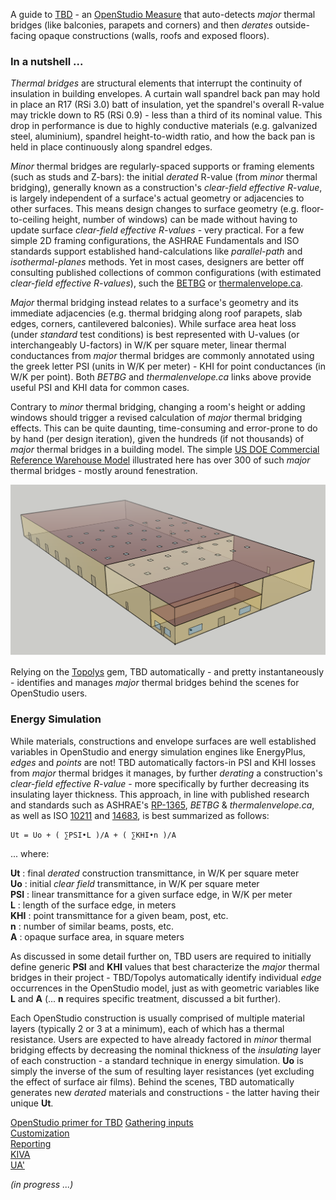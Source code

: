 A guide to [TBD](https://github.com/rd2/tbd) - an [OpenStudio Measure](https://nrel.github.io/OpenStudio-user-documentation/reference/measure_writing_guide/) that auto-detects _major_ thermal bridges (like balconies, parapets and corners) and then _derates_ outside-facing opaque constructions (walls, roofs and exposed floors).

### In a nutshell ...

_Thermal bridges_ are structural elements that interrupt the continuity of insulation in building envelopes. A curtain wall spandrel back pan may hold in place an R17 (RSi 3.0) batt of insulation, yet the spandrel's overall R-value may trickle down to R5 (RSi 0.9) - less than a third of its nominal value. This drop in performance is due to highly conductive materials (e.g. galvanized steel, aluminium), spandrel height-to-width ratio, and how the back pan is held in place continuously along spandrel edges.

_Minor_ thermal bridges are regularly-spaced supports or framing elements (such as studs and Z-bars): the initial _derated_ R-value (from _minor_ thermal bridging), generally known as a construction's _clear-field effective R-value_, is largely independent of a surface's actual geometry or adjacencies to other surfaces. This means design changes to surface geometry (e.g. floor-to-ceiling height, number of windows) can be made without having to update surface _clear-field effective R-values_ - very practical. For a few simple 2D framing configurations, the ASHRAE Fundamentals and ISO standards support established hand-calculations like _parallel-path_ and _isothermal-planes_ methods. Yet in most cases, designers are better off consulting published collections of common configurations (with estimated _clear-field effective R-values_), such the [BETBG](https://www.bchydro.com/powersmart/business/programs/new-construction.html) or [thermalenvelope.ca](https://thermalenvelope.ca).

_Major_ thermal bridging instead relates to a surface's geometry and its immediate adjacencies (e.g. thermal bridging along roof parapets, slab edges, corners, cantilevered balconies). While surface area heat loss (under _standard_ test conditions) is best represented with U-values (or interchangeably U-factors) in W/K per square meter, linear thermal conductances from _major_ thermal bridges are commonly annotated using the greek letter PSI (units in W/K per meter) - KHI for point conductances (in W/K per point). Both _BETBG_ and _thermalenvelope.ca_ links above provide useful PSI and KHI data for common cases.

Contrary to _minor_ thermal bridging, changing a room's height or adding windows should trigger a revised calculation of _major_ thermal bridging effects. This can be quite daunting, time-consuming and error-prone to do by hand (per design iteration), given the hundreds (if not thousands) of _major_ thermal bridges in a building model. The simple [US DOE Commercial Reference Warehouse Model](https://www.energy.gov/eere/buildings/commercial-reference-buildings) illustrated here has over 300 of such _major_ thermal bridges - mostly around fenestration.

![US DOE Commercial Reference Warehouse](./assets/images/warehouse.png "US DOE Commercial Reference Warehouse")

Relying on the [Topolys](https://github.com/automaticmagic/topolys) gem, TBD automatically - and pretty instantaneously - identifies and manages _major_ thermal bridges behind the scenes for OpenStudio users.

### Energy Simulation

While materials, constructions and envelope surfaces are well established variables in OpenStudio and energy simulation engines like EnergyPlus, _edges_ and _points_ are not! TBD automatically factors-in PSI and KHI losses from _major_ thermal bridges it manages, by further _derating_ a construction's _clear-field effective R-value_ - more specifically by further decreasing its insulating layer thickness. This approach, in line with published research and standards such as ASHRAE's [RP-1365](https://www.techstreet.com/standards/rp-1365-thermal-performance-of-building-envelope-details-for-mid-and-high-rise-buildings?product_id=1806751), _BETBG_ & _thermalenvelope.ca_, as well as ISO [10211](https://www.iso.org/standard/65710.html) and [14683](https://www.iso.org/standard/65706.html), is best summarized as follows:
```
Ut = Uo + ( ∑PSI•L )/A + ( ∑KHI•n )/A
```
... where:

__Ut__ : final _derated_ construction transmittance, in W/K per square meter  
__Uo__ : initial _clear field_ transmittance, in W/K per square meter  
__PSI__ : linear transmittance for a given surface edge, in W/K per meter  
__L__ : length of the surface edge, in meters  
__KHI__ : point transmittance for a given beam, post, etc.  
__n__ : number of similar beams, posts, etc.  
__A__ : opaque surface area, in square meters  

As discussed in some detail further on, TBD users are required to initially define generic __PSI__ and __KHI__ values that best characterize the _major_ thermal bridges in their project - TBD/Topolys automatically identify individual _edge_ occurrences in the OpenStudio model, just as with geometric variables like __L__ and __A__ (... __n__ requires specific treatment, discussed a bit further).

Each OpenStudio construction is usually comprised of multiple material layers (typically 2 or 3 at a minimum), each of which has a thermal resistance. Users are expected to have already factored in _minor_ thermal bridging effects by decreasing the nominal thickness of the _insulating_ layer of each construction - a standard technique in energy simulation. __Uo__ is simply the inverse of the sum of resulting layer resistances (yet excluding the effect of surface air films). Behind the scenes, TBD automatically generates new _derated_ materials and constructions - the latter having their unique __Ut__.

[OpenStudio primer for TBD](./pages/openstudio.html "An OpenStudio primer for TBD users") 
[Gathering inputs](./pages/inputs.html "Basic TBD inputs and workflow")  
[Customization](./pages/custom.html "Customizing TBD inputs")  
[Reporting](./pages/reports.html "What TBD reports back")  
[KIVA](./pages/kiva.html "Kiva support")  
[UA'](./pages/ua.html "UA' assessments")  


_(in progress ...)_
